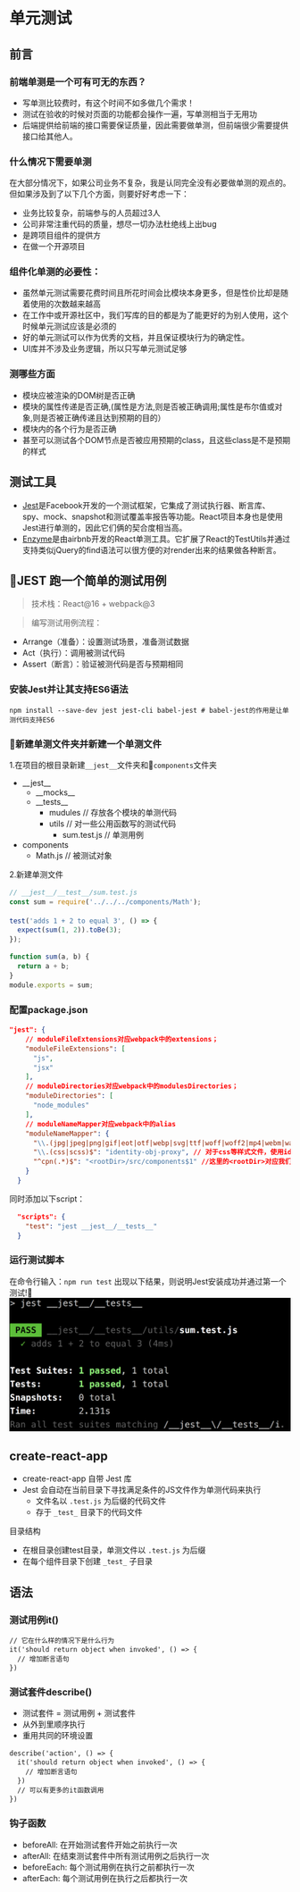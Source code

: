 # 单元测试

## 前言

### 前端单测是一个可有可无的东西？

+ 写单测比较费时，有这个时间不如多做几个需求！
+ 测试在验收的时候对页面的功能都会操作一遍，写单测相当于无用功
+ 后端提供给前端的接口需要保证质量，因此需要做单测，但前端很少需要提供接口给其他人。

### 什么情况下需要单测

在大部分情况下，如果公司业务不复杂，我是认同完全没有必要做单测的观点的。但如果涉及到了以下几个方面，则要好好考虑一下：

+ 业务比较复杂，前端参与的人员超过3人
+ 公司非常注重代码的质量，想尽一切办法杜绝线上出bug
+ 是跨项目组件的提供方
+ 在做一个开源项目

### 组件化单测的必要性：

+ 虽然单元测试需要花费时间且所花时间会比模块本身更多，但是性价比却是随着使用的次数越来越高
+ 在工作中或开源社区中，我们写库的目的都是为了能更好的为别人使用，这个时候单元测试应该是必须的
+ 好的单元测试可以作为优秀的文档，并且保证模块行为的确定性。
+ UI库并不涉及业务逻辑，所以只写单元测试足够

### 测哪些方面

+ 模块应被渲染的DOM树是否正确
+ 模块的属性传递是否正确,(属性是方法,则是否被正确调用;属性是布尔值或对象,则是否被正确传递且达到预期的目的）
+ 模块内的各个行为是否正确
+ 甚至可以测试各个DOM节点是否被应用预期的class，且这些class是不是预期的样式

## 测试工具

+ [Jest](https://facebook.github.io/jest/docs/en/getting-started.html)是Facebook开发的一个测试框架，它集成了测试执行器、断言库、spy、mock、snapshot和测试覆盖率报告等功能。React项目本身也是使用Jest进行单测的，因此它们俩的契合度相当高。
+ [Enzyme](http://airbnb.io/enzyme/)是由airbnb开发的React单测工具。它扩展了React的TestUtils并通过支持类似jQuery的find语法可以很方便的对render出来的结果做各种断言。

## JEST 跑一个简单的测试用例

> 技术栈：React@16 + webpack@3

> 编写测试用例流程：
+ Arrange（准备）：设置测试场景，准备测试数据
+ Act（执行）：调用被测试代码
+ Assert（断言）：验证被测代码是否与预期相同

### 安装Jest并让其支持ES6语法

```bash
npm install --save-dev jest jest-cli babel-jest # babel-jest的作用是让单测代码支持ES6
```

### 新建单测文件夹并新建一个单测文件

1.在项目的根目录新建`__jest__`文件夹和`components`文件夹

+ \_\_jest__
    + \_\_mocks__
    + \_\_tests__
        + mudules // 存放各个模块的单测代码
        + utils // 对一些公用函数写的测试代码
            + sum.test.js // 单测用例
+ components
    + Math.js // 被测试对象

2.新建单测文件

```javascript
// __jest__/__test__/sum.test.js
const sum = require('../../../components/Math');

test('adds 1 + 2 to equal 3', () => {
  expect(sum(1, 2)).toBe(3);
});
```

```javascript
function sum(a, b) {
  return a + b;
}
module.exports = sum;

```

### 配置package.json

```json
"jest": {
    // moduleFileExtensions对应webpack中的extensions；
    "moduleFileExtensions": [
      "js",
      "jsx"
    ],
    // moduleDirectories对应webpack中的modulesDirectories；
    "moduleDirectories": [
      "node_modules"
    ],
    // moduleNameMapper对应webpack中的alias
    "moduleNameMapper": {
      "\\.(jpg|jpeg|png|gif|eot|otf|webp|svg|ttf|woff|woff2|mp4|webm|wav|mp3|m4a|aac|oga)$": "<rootDir>/__jest__/__mocks__/fileMock.js",
      "\\.(css|scss)$": "identity-obj-proxy", // 对于css等样式文件，使用identity-obj-proxy来mock，它会在引用到class的地方直接返回class的类名
      "^cpn(.*)$": "<rootDir>/src/components$1" //这里的<rootDir>对应我们项目的根目录。
    }
  }
```

同时添加以下script：

```json
  "scripts": {
    "test": "jest __jest__/__tests__"
  }
```

### 运行测试脚本

在命令行输入：`npm run test`
出现以下结果，则说明Jest安装成功并通过第一个测试!👏
![jest_result](./assets/jest_result.png)

## create-react-app

- create-react-app 自带 Jest 库
- Jest 会自动在当前目录下寻找满足条件的JS文件作为单测代码来执行
  - 文件名以 `.test.js` 为后缀的代码文件
  - 存于 `_test_` 目录下的代码文件

目录结构
- 在根目录创建test目录，单测文件以 `.test.js` 为后缀
- 在每个组件目录下创建 `_test_` 子目录

## 语法

### 测试用例it()

```
// 它在什么样的情况下是什么行为
it('should return object when invoked', () => {
  // 增加断言语句
})
```

### 测试套件describe()

- 测试套件 = 测试用例 + 测试套件
- 从外到里顺序执行
- 重用共同的环境设置

```
describe('action', () => {
  it('should return object when invoked', () => {
    // 增加断言语句
  })
  // 可以有更多的it函数调用
})
```

### 钩子函数

- beforeAll: 在开始测试套件开始之前执行一次
- afterAll: 在结束测试套件中所有测试用例之后执行一次
- beforeEach: 每个测试用例在执行之前都执行一次
- afterEach: 每个测试用例在执行之后都执行一次
































